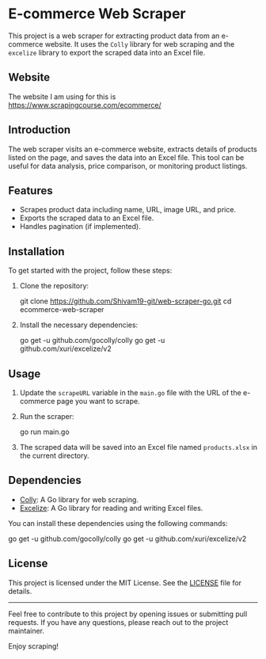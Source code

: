 # E-commerce Web Scraper

This project is a web scraper for extracting product data from an e-commerce website. It uses the `Colly` library for web scraping and the `excelize` library to export the scraped data into an Excel file.

## Website
The website I am using for this is https://www.scrapingcourse.com/ecommerce/
## Introduction

The web scraper visits an e-commerce website, extracts details of products listed on the page, and saves the data into an Excel file. This tool can be useful for data analysis, price comparison, or monitoring product listings.

## Features

- Scrapes product data including name, URL, image URL, and price.
- Exports the scraped data to an Excel file.
- Handles pagination (if implemented).

## Installation

To get started with the project, follow these steps:

1. Clone the repository:
    
    git clone https://github.com/Shivam19-git/web-scraper-go.git
    cd ecommerce-web-scraper
    
2. Install the necessary dependencies:
    
    go get -u github.com/gocolly/colly
    go get -u github.com/xuri/excelize/v2
    

## Usage

1. Update the `scrapeURL` variable in the `main.go` file with the URL of the  e-commerce page you want to scrape.
2. Run the scraper:

    go run main.go

3. The scraped data will be saved into an Excel file named `products.xlsx` in the current directory.


## Dependencies

- [Colly](https://github.com/gocolly/colly): A Go library for web scraping.
- [Excelize](https://github.com/xuri/excelize): A Go library for reading and writing Excel files.

You can install these dependencies using the following commands:

go get -u github.com/gocolly/colly
go get -u github.com/xuri/excelize/v2

## License

This project is licensed under the MIT License. See the [LICENSE](LICENSE) file for details.

---

Feel free to contribute to this project by opening issues or submitting pull requests. If you have any questions, please reach out to the project maintainer.

Enjoy scraping! 
